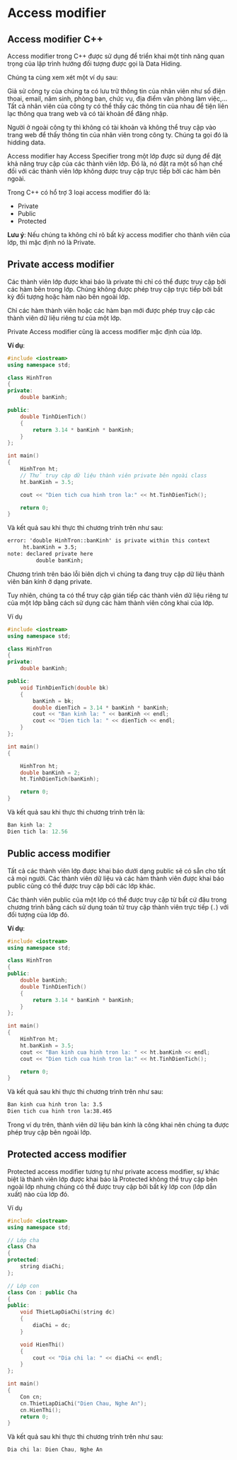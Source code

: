 # Access modifier

## Access modifier C++

Access modifier trong C++  được sử dụng để triển khai một tính năng quan trọng của lập trình hướng đối tượng được gọi là Data Hiding.

Chúng ta cùng xem xét một ví dụ sau:

Giả sử công ty của chúng ta có lưu trữ thông tin của nhân viên như số điện thoai, email, năm sinh, phòng ban, chức vụ, địa điểm văn phòng làm việc,... Tất cả nhân viên của công ty có thể thấy các thông tin của nhau để tiện liên lạc thông qua trang web và có tài khoản để đăng nhập.

Người ở ngoài công ty thì không có tài khoản và không thể truy cập vào trang web để thấy thông tin của nhân viên trong công ty. Chúng ta gọi đó là hidding data.

Access modifier hay Access Specifier trong một lớp được sử dụng để đặt khả năng truy cập của các thành viên lớp. Đó là, nó đặt ra một số hạn chế đối với các thành viên lớp không được truy cập trực tiếp bởi các hàm bên ngoài.

Trong C++ có hổ trợ 3 loại access modifier đó là:

* Private
* Public
* Protected

**Lưu ý**: Nếu chúng ta không chỉ rõ bất kỳ access modifier cho thành viên của lớp, thì mặc định nó là Private.

## Private access modifier

Các thành viên lớp được khai báo là private thì chỉ có thể được truy cập bởi các hàm bên trong lớp. Chúng không được phép truy cập trực tiếp bởi bất kỳ đối tượng hoặc hàm nào bên ngoài lớp.

Chỉ các hàm thành viên hoặc các hàm bạn mới được phép truy cập các thành viên dữ liệu riêng tư của một lớp.

Private Access modifier cũng là access modifier mặc định của lớp.

**Ví dụ**:

```cpp
#include <iostream>
using namespace std;

class HinhTron
{
private:
    double banKinh;

public:
    double TinhDienTich()
    {
        return 3.14 * banKinh * banKinh;
    }
};

int main()
{
    HinhTron ht;
    // Thử truy cập dữ liệu thành viên private bên ngoài class
    ht.banKinh = 3.5;

    cout << "Dien tich cua hinh tron la:" << ht.TinhDienTich();

    return 0;
}
```

Và kết quả sau khi thực thi chương trình trên như sau:

```html
error: 'double HinhTron::banKinh' is private within this context
     ht.banKinh = 3.5;
note: declared private here
         double banKinh;
```

Chương trình trên báo lỗi biên dịch vì chúng ta đang truy cập dữ liệu thành viên bán kính ở dạng private.

Tuy nhiên, chúng ta có thể truy cập gián tiếp các thành viên dữ liệu riêng tư của một lớp bằng cách sử dụng các hàm thành viên công khai của lớp.

Ví dụ

```cpp
#include <iostream>
using namespace std;

class HinhTron
{
private:
    double banKinh;

public:
    void TinhDienTich(double bk)
    {
        banKinh = bk;
        double dienTich = 3.14 * banKinh * banKinh;
        cout << "Ban kinh la: " << banKinh << endl;
        cout << "Dien tich la: " << dienTich << endl;
    }
};

int main()
{

    HinhTron ht;
    double banKinh = 2;
    ht.TinhDienTich(banKinh);

    return 0;
}
```

Và kết quả sau khi thực thi chương trình trên là:

```cpp
Ban kinh la: 2
Dien tich la: 12.56
```

## Public access modifier

Tất cả các thành viên lớp được khai báo dưới dạng public sẽ có sẵn cho tất cả mọi người. Các thành viên dữ liệu và các hàm thành viên được khai báo public cũng có thể được truy cập bởi các lớp khác.

Các thành viên public của một lớp có thể được truy cập từ bất cứ đâu trong chương trình bằng cách sử dụng toán tử truy cập thành viên trực tiếp (`.`) với đối tượng của lớp đó.

**Ví dụ**:

```cpp
#include <iostream>
using namespace std;

class HinhTron
{
public:
    double banKinh;
    double TinhDienTich()
    {
        return 3.14 * banKinh * banKinh;
    }
};

int main()
{
    HinhTron ht;
    ht.banKinh = 3.5;
    cout << "Ban kinh cua hinh tron la: " << ht.banKinh << endl;
    cout << "Dien tich cua hinh tron la:" << ht.TinhDienTich();

    return 0;
}
```

Và kết quả sau khi thực thi chương trình trên như sau:

```html
Ban kinh cua hinh tron la: 3.5
Dien tich cua hinh tron la:38.465
```

Trong ví dụ trên, thành viên dữ liệu bán kính là công khai nên chúng ta được phép truy cập bên ngoài lớp.

## Protected access modifier

Protected access modifier tương tự như private access modifier, sự khác biệt là thành viên lớp được khai báo là Protected không thể truy cập bên ngoài lớp nhưng chúng có thể được truy cập bởi bất kỳ lớp con (lớp dẫn xuất) nào của lớp đó.

Ví dụ

```cpp
#include <iostream>
using namespace std;

// Lớp cha
class Cha
{
protected:
    string diaChi;
};

// Lớp con
class Con : public Cha
{
public:
    void ThietLapDiaChi(string dc)
    {
        diaChi = dc;
    }

    void HienThi()
    {
        cout << "Dia chi la: " << diaChi << endl;
    }
};

int main()
{
    Con cn;
    cn.ThietLapDiaChi("Dien Chau, Nghe An");
    cn.HienThi();
    return 0;
}
```

Và kết quả sau khi thực thi chương trình trên như sau:

```cpp
Dia chi la: Dien Chau, Nghe An
```
